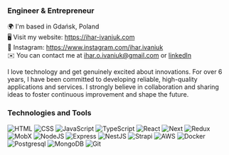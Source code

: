 ### Engineer & Entrepreneur  

🌍  I'm based in Gdańsk, Poland  
🖥️  Visit my website: https://ihar-ivaniuk.com  
📸 Instagram: https://www.instagram.com/ihar.ivaniuk  
✉️  You can contact me at ihar.o.ivaniuk@gmail.com or [linkedIn](https://www.linkedin.com/in/ihar-ivaniuk/)  

I love technology and get genuinely excited about innovations.
For over 6 years, I have been committed to developing reliable, high-quality applications and services. I strongly believe in collaboration and sharing ideas to foster continuous improvement and shape the future.

### Technologies and Tools
  ![HTML](https://img.shields.io/badge/-HTML-090909?style=for-the-badge&logo=HTML5&logoColor=F16625&color=000)
  ![CSS](https://img.shields.io/badge/-CSS-090909?style=for-the-badge&logo=CSS3&logoColor=2A65F0&color=000)
  ![JavaScript](https://img.shields.io/badge/-JavaScript-090909?style=for-the-badge&logo=JavaScript&logoColor=E9D54D&color=000)
  ![TypeScript](https://img.shields.io/badge/-TypeScript-090909?style=for-the-badge&logo=TypeScript&logoColor=017ACC&color=000)
  ![React](https://img.shields.io/badge/-React-090909?style=for-the-badge&logo=React&logoColor=00D8FF&color=000)
  ![Next](https://img.shields.io/badge/-Next-090909?style=for-the-badge&logo=Next.js&logoColor=fff&color=000)
  ![Redux](https://img.shields.io/badge/-Redux-090909?style=for-the-badge&logo=Redux&logoColor=9371CB&color=000)
  ![MobX](https://img.shields.io/badge/-Webpack-090909?style=for-the-badge&logo=Webpack&logoColor=8dd6f9&color=000)
  ![NodeJS](https://img.shields.io/badge/-Node-090909?style=for-the-badge&logo=Node.js&logoColor=6BBF47&color=000)
  ![Express](https://img.shields.io/badge/-Express-090909?style=for-the-badge&logo=Express&logoColor=fff&color=000)
  ![NestJS](https://img.shields.io/badge/-Nest-090909?style=for-the-badge&logo=NestJs&logoColor=e0234e&color=000)
  ![Strapi](https://img.shields.io/badge/-Strapi-090909?style=for-the-badge&logo=Strapi&logoColor=8e75ff&color=000)
  ![AWS](https://img.shields.io/badge/-AWS-090909?style=for-the-badge&logo=amazon-aws&logoColor=ff9901&color=000)
  ![Docker](https://img.shields.io/badge/-Docker-090909?style=for-the-badge&logo=docker&logoColor=00D8FF&color=000)
  ![Postgresql](https://img.shields.io/badge/-Postgres-090909?style=for-the-badge&logo=postgresql&logoColor=90ccf6&color=000)
  ![MongoDB](https://img.shields.io/badge/-Mongo-090909?style=for-the-badge&logo=MongoDB&logoColor=4EB03F&color=000)
  ![Git](https://img.shields.io/badge/-Git-090909?style=for-the-badge&logo=Git&logoColor=F16625&color=000)

